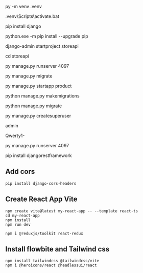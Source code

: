 py -m venv .venv

.venv\Scripts\activate.bat

pip install django

python.exe -m pip install --upgrade pip

django-admin startproject storeapi

cd storeapi

py manage.py runserver 4097

py manage.py migrate

py manage.py startapp product

python manage.py makemigrations

python manage.py migrate

py manage.py createsuperuser

admin

Qwerty1-

py manage.py runserver 4097

pip install djangorestframework

## Add cors
```
pip install django-cors-headers
```

## Create React App Vite
```
npm create vite@latest my-react-app -- --template react-ts
cd my-react-app
npm install
npm run dev

npm i @reduxjs/toolkit react-redux
```

## Install flowbite and Tailwind css
```
npm install tailwindcss @tailwindcss/vite
npm i @heroicons/react @headlessui/react
```
